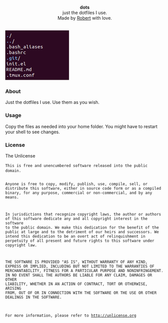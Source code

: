 <div id="header">
    <p align="center">
      <b>dots</b><br>
	  <span font-size="16px">just the dotfiles I use.</span><br>
      <span font-size="12px">Made by <a href="https://robertstojs.com">Robert</a> with love.</span><br><br>
    </p>
</div>
<div id="about">
	<img src="screenshot.png" class="center" alt="simple-dark-screenshot"/>
	<h3>About</h3>
	<p>Just the dotfiles I use. Use them as you wish. 
	</p>
</div>
<div id="usage">
<h3>Usage</h3>
<p>Copy the files as needed into your home folder. You might have to restart your shell to see changes.</p>
</div>
<div id="license">
	<h3>License</h3>
	<p>The Unlicense</p>
<pre><code>This is free and unencumbered software released into the public domain.

Anyone is free to copy, modify, publish, use, compile, sell, or
distribute this software, either in source code form or as a compiled
binary, for any purpose, commercial or non-commercial, and by any
means.

In jurisdictions that recognize copyright laws, the author or authors
of this software dedicate any and all copyright interest in the
software to the public domain. We make this dedication for the benefit
of the public at large and to the detriment of our heirs and
successors. We intend this dedication to be an overt act of
relinquishment in perpetuity of all present and future rights to this
software under copyright law.

THE SOFTWARE IS PROVIDED "AS IS", WITHOUT WARRANTY OF ANY KIND,
EXPRESS OR IMPLIED, INCLUDING BUT NOT LIMITED TO THE WARRANTIES OF
MERCHANTABILITY, FITNESS FOR A PARTICULAR PURPOSE AND NONINFRINGEMENT.
IN NO EVENT SHALL THE AUTHORS BE LIABLE FOR ANY CLAIM, DAMAGES OR
OTHER LIABILITY, WHETHER IN AN ACTION OF CONTRACT, TORT OR OTHERWISE,
ARISING FROM, OUT OF OR IN CONNECTION WITH THE SOFTWARE OR THE USE OR
OTHER DEALINGS IN THE SOFTWARE.

For more information, please refer to <http://unlicense.org></code></pre></div>
